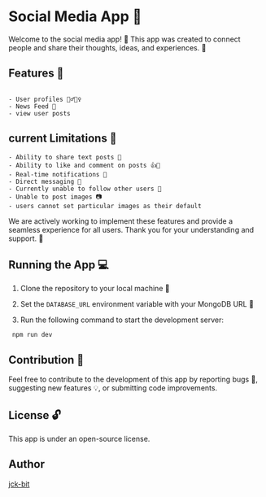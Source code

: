 # Social Media App 💬

Welcome to the social media app! 🎉 This app was created to connect people and share their thoughts, ideas, and experiences. 🤝

## Features 🚀
```

- User profiles 🙋‍♂️🙋‍♀️
- News Feed 📰
- view user posts

```
## current Limitations 🛑
```
- Ability to share text posts 💬
- Ability to like and comment on posts 👍💬
- Real-time notifications 🔔
- Direct messaging 💬
- Currently unable to follow other users 🤔
- Unable to post images 📷
- users cannot set particular images as their default
```

We are actively working to implement these features and provide a seamless experience for all users. Thank you for your understanding and support. 🙏

## Running the App 💻

1. Clone the repository to your local machine 📂
2. Set the `DATABASE_URL` environment variable with your MongoDB URL 🔗


3. Run the following command to start the development server:

```
 npm run dev 
````
## Contribution 🤝

Feel free to contribute to the development of this app by reporting bugs 🐞, suggesting new features 💡, or submitting code improvements. 

## License 🔓

This app is under an open-source license. 

## Author
[jck-bit](https://github.com/jck-bit)